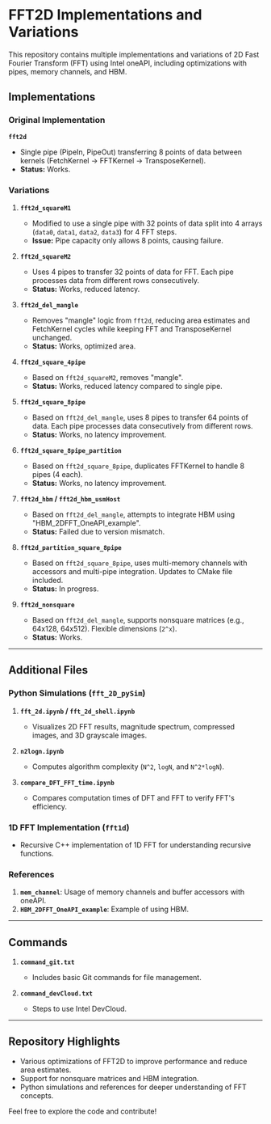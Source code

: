 # FFT2D Implementations and Variations  

This repository contains multiple implementations and variations of 2D Fast Fourier Transform (FFT) using Intel oneAPI, including optimizations with pipes, memory channels, and HBM.  

## Implementations  

### Original Implementation  
**`fft2d`**  
- Single pipe (PipeIn, PipeOut) transferring 8 points of data between kernels (FetchKernel → FFTKernel → TransposeKernel).  
- **Status:** Works.  

### Variations  

1. **`fft2d_squareM1`**  
   - Modified to use a single pipe with 32 points of data split into 4 arrays (`data0`, `data1`, `data2`, `data3`) for 4 FFT steps.  
   - **Issue:** Pipe capacity only allows 8 points, causing failure.  

2. **`fft2d_squareM2`**  
   - Uses 4 pipes to transfer 32 points of data for FFT. Each pipe processes data from different rows consecutively.  
   - **Status:** Works, reduced latency.  

3. **`fft2d_del_mangle`**  
   - Removes "mangle" logic from `fft2d`, reducing area estimates and FetchKernel cycles while keeping FFT and TransposeKernel unchanged.  
   - **Status:** Works, optimized area.  

4. **`fft2d_square_4pipe`**  
   - Based on `fft2d_squareM2`, removes "mangle".  
   - **Status:** Works, reduced latency compared to single pipe.  

5. **`fft2d_square_8pipe`**  
   - Based on `fft2d_del_mangle`, uses 8 pipes to transfer 64 points of data. Each pipe processes data consecutively from different rows.  
   - **Status:** Works, no latency improvement.  

6. **`fft2d_square_8pipe_partition`**  
   - Based on `fft2d_square_8pipe`, duplicates FFTKernel to handle 8 pipes (4 each).  
   - **Status:** Works, no latency improvement.  

7. **`fft2d_hbm` / `fft2d_hbm_usmHost`**  
   - Based on `fft2d_del_mangle`, attempts to integrate HBM using "HBM_2DFFT_OneAPI_example".  
   - **Status:** Failed due to version mismatch.  

8. **`fft2d_partition_square_8pipe`**  
   - Based on `fft2d_square_8pipe`, uses multi-memory channels with accessors and multi-pipe integration. Updates to CMake file included.  
   - **Status:** In progress.  

9. **`fft2d_nonsquare`**  
   - Based on `fft2d_del_mangle`, supports nonsquare matrices (e.g., 64x128, 64x512). Flexible dimensions (`2^x`).  
   - **Status:** Works.  

---

## Additional Files  

### Python Simulations (`fft_2D_pySim`)  
1. **`fft_2d.ipynb` / `fft_2d_shell.ipynb`**  
   - Visualizes 2D FFT results, magnitude spectrum, compressed images, and 3D grayscale images.  

2. **`n2logn.ipynb`**  
   - Computes algorithm complexity (`N^2`, `logN`, and `N^2*logN`).  

3. **`compare_DFT_FFT_time.ipynb`**  
   - Compares computation times of DFT and FFT to verify FFT's efficiency.  

### 1D FFT Implementation (`fft1d`)  
- Recursive C++ implementation of 1D FFT for understanding recursive functions.  

### References  
1. **`mem_channel`**: Usage of memory channels and buffer accessors with oneAPI.  
2. **`HBM_2DFFT_OneAPI_example`**: Example of using HBM.  

---

## Commands  

1. **`command_git.txt`**  
   - Includes basic Git commands for file management.  

2. **`command_devCloud.txt`**  
   - Steps to use Intel DevCloud.  

---

## Repository Highlights  
- Various optimizations of FFT2D to improve performance and reduce area estimates.  
- Support for nonsquare matrices and HBM integration.  
- Python simulations and references for deeper understanding of FFT concepts.  

Feel free to explore the code and contribute!  
